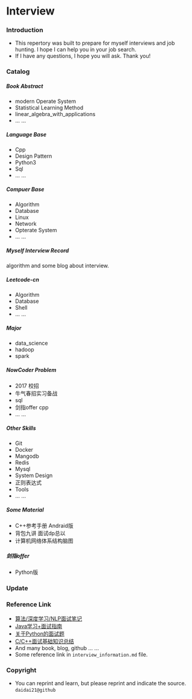 # Interview



### Introduction

- This repertory was built to prepare for myself interviews and job hunting. I hope I can help you in your job search.
- If I have any questions, I hope you will ask. Thank you!

### Catalog

##### Book Abstract

- modern Operate System
- Statistical Learning Method
- linear_algebra_with_applications
- ... ...

##### Language Base

- Cpp
- Design Pattern
- Python3
- Sql
- ... ...

##### Compuer Base

- Algorithm
- Database
- Linux
- Network
- Opterate System
- ... ...

##### Myself Interview Record

algorithm and some blog about interview.

##### Leetcode-cn

- Algorithm
- Database
- Shell
- ... ...

##### Major

- data_science
- hadoop
- spark

##### NowCoder Problem

- 2017 校招
- 牛气春招实习备战
- sql
- 剑指offer cpp
- ... ...

##### Other Skills

- Git
- Docker
- Mangodb
- Redis
- Mysql
- System Design
- 正则表达式
- Tools
- ... ...

##### Some Material

- C++参考手册 Andraid版
- 背包九讲 面试dp总以
- 计算机网络体系结构脑图

##### 剑指offer

- Python版

##### <!-- Write Code Space -->

<!-- myself writing code space! -->

### Update

### Reference Link

- [算法/深度学习/NLP面试笔记
](https://github.com/imhuay/Algorithm_Interview_Notes-Chinese)
- [Java学习+面试指南](https://github.com/Snailclimb/JavaGuide)
- [关于Python的面试题
](https://github.com/taizilongxu/interview_python)
- [C/C++面试基础知识总结](https://github.com/huihut/interview#%E7%AE%97%E6%B3%95)
- And many book, blog, github ... ...
- Some reference link in `interview_information.md` file.

### Copyright

- You can reprint and learn, but please reprint and indicate the source. `daidai21@github`
